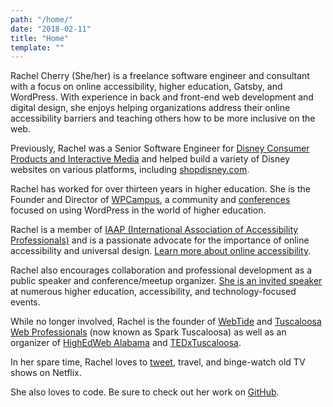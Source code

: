 ```yaml
---
path: "/home/"
date: "2018-02-11"
title: "Home"
template: ""
---
```

Rachel Cherry (She/her) is a freelance software engineer and consultant with a focus on online accessibility, higher education, Gatsby, and WordPress. With experience in back and front-end web development and digital design, she enjoys helping organizations address their online accessibility barriers and teaching others how to be more inclusive on the web.

Previously, Rachel was a Senior Software Engineer for [Disney Consumer Products and Interactive Media](http://www.disneyinteractive.com/) and helped build a variety of Disney websites on various platforms, including [shopdisney.com](https://www.shopdisney.com/).

Rachel has worked for over thirteen years in higher education. She is the Founder and Director of [WPCampus](https://www.wpcampus.org/), a community and [conferences](https://www.wpcampus.org/conferences/ "Learn more about WPCampus conferences") focused on using WordPress in the world of higher education.

Rachel is a member of [IAAP (International Association of Accessibility Professionals)](https://www.accessibilityassociation.org/) and is a passionate advocate for the importance of online accessibility and universal design. [Learn more about online accessibility](/accessibility/).

Rachel also encourages collaboration and professional development as a public speaker and conference/meetup organizer. [She is an invited speaker](/speaking/) at numerous higher education, accessibility, and technology-focused events.

While no longer involved, Rachel is the founder of [WebTide](https://webtide.ua.edu/) and [Tuscaloosa Web Professionals](http://www.meetup.com/Tuscaloosa-Web-Professionals/) (now known as Spark Tuscaloosa) as well as an organizer of [HighEdWeb Alabama](http://al15.highedweb.org/) and [TEDxTuscaloosa](http://tedxtuscaloosa.com/).

In her spare time, Rachel loves to [tweet](https://twitter.com/bamadesigner "Follow Rachel on Twitter"), travel, and binge-watch old TV shows on Netflix.

She also loves to code. Be sure to check out her work on [GitHub](https://github.com/bamadesigner).